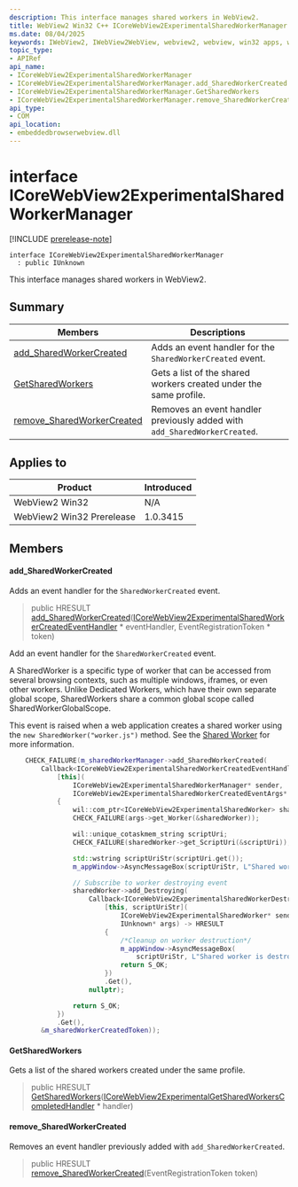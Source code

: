 ```yaml
---
description: This interface manages shared workers in WebView2.
title: WebView2 Win32 C++ ICoreWebView2ExperimentalSharedWorkerManager
ms.date: 08/04/2025
keywords: IWebView2, IWebView2WebView, webview2, webview, win32 apps, win32, edge, ICoreWebView2, ICoreWebView2Controller, browser control, edge html, ICoreWebView2ExperimentalSharedWorkerManager
topic_type: 
- APIRef
api_name:
- ICoreWebView2ExperimentalSharedWorkerManager
- ICoreWebView2ExperimentalSharedWorkerManager.add_SharedWorkerCreated
- ICoreWebView2ExperimentalSharedWorkerManager.GetSharedWorkers
- ICoreWebView2ExperimentalSharedWorkerManager.remove_SharedWorkerCreated
api_type:
- COM
api_location:
- embeddedbrowserwebview.dll
---
```


# interface ICoreWebView2ExperimentalSharedWorkerManager

[!INCLUDE [prerelease-note](../includes/prerelease-note.md)]

```
interface ICoreWebView2ExperimentalSharedWorkerManager
  : public IUnknown
```

This interface manages shared workers in WebView2.

## Summary

 Members                        | Descriptions
--------------------------------|---------------------------------------------
[add_SharedWorkerCreated](#add_sharedworkercreated) | Adds an event handler for the `SharedWorkerCreated` event.
[GetSharedWorkers](#getsharedworkers) | Gets a list of the shared workers created under the same profile.
[remove_SharedWorkerCreated](#remove_sharedworkercreated) | Removes an event handler previously added with `add_SharedWorkerCreated`.

## Applies to

Product                         | Introduced
--------------------------------|---------------------------------------------
WebView2 Win32            |    N/A
WebView2 Win32 Prerelease |    1.0.3415

## Members

#### add_SharedWorkerCreated

Adds an event handler for the `SharedWorkerCreated` event.

> public HRESULT [add_SharedWorkerCreated](#add_sharedworkercreated)([ICoreWebView2ExperimentalSharedWorkerCreatedEventHandler](icorewebview2experimentalsharedworkercreatedeventhandler.md#icorewebview2experimentalsharedworkercreatedeventhandler) * eventHandler, EventRegistrationToken * token)

Add an event handler for the `SharedWorkerCreated` event.

A SharedWorker is a specific type of worker that can be accessed from several browsing contexts, such as multiple windows, iframes, or even other workers. Unlike Dedicated Workers, which have their own separate global scope, SharedWorkers share a common global scope called SharedWorkerGlobalScope.

This event is raised when a web application creates a shared worker using the `new SharedWorker("worker.js")` method. See the [Shared Worker](https://developer.mozilla.org/docs/Web/API/SharedWorker) for more information.

```cpp
    CHECK_FAILURE(m_sharedWorkerManager->add_SharedWorkerCreated(
        Callback<ICoreWebView2ExperimentalSharedWorkerCreatedEventHandler>(
            [this](
                ICoreWebView2ExperimentalSharedWorkerManager* sender,
                ICoreWebView2ExperimentalSharedWorkerCreatedEventArgs* args)
            {
                wil::com_ptr<ICoreWebView2ExperimentalSharedWorker> sharedWorker;
                CHECK_FAILURE(args->get_Worker(&sharedWorker));

                wil::unique_cotaskmem_string scriptUri;
                CHECK_FAILURE(sharedWorker->get_ScriptUri(&scriptUri));

                std::wstring scriptUriStr(scriptUri.get());
                m_appWindow->AsyncMessageBox(scriptUriStr, L"Shared worker is created");

                // Subscribe to worker destroying event
                sharedWorker->add_Destroying(
                    Callback<ICoreWebView2ExperimentalSharedWorkerDestroyingEventHandler>(
                        [this, scriptUriStr](
                            ICoreWebView2ExperimentalSharedWorker* sender,
                            IUnknown* args) -> HRESULT
                        {
                            /*Cleanup on worker destruction*/
                            m_appWindow->AsyncMessageBox(
                                scriptUriStr, L"Shared worker is destroyed");
                            return S_OK;
                        })
                        .Get(),
                    nullptr);

                return S_OK;
            })
            .Get(),
        &m_sharedWorkerCreatedToken));
```

#### GetSharedWorkers

Gets a list of the shared workers created under the same profile.

> public HRESULT [GetSharedWorkers](#getsharedworkers)([ICoreWebView2ExperimentalGetSharedWorkersCompletedHandler](icorewebview2experimentalgetsharedworkerscompletedhandler.md#icorewebview2experimentalgetsharedworkerscompletedhandler) * handler)

#### remove_SharedWorkerCreated

Removes an event handler previously added with `add_SharedWorkerCreated`.

> public HRESULT [remove_SharedWorkerCreated](#remove_sharedworkercreated)(EventRegistrationToken token)

